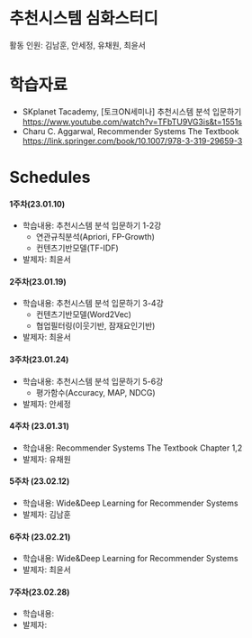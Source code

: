 # 추천시스템 심화스터디
활동 인원: 김남훈, 안세정, 유채원, 최윤서

# 학습자료
- SKplanet Tacademy,  [토크ON세미나] 추천시스템 분석 입문하기 
  https://www.youtube.com/watch?v=TFbTU9VG3is&t=1551s
 - Charu C. Aggarwal, Recommender Systems The Textbook
  https://link.springer.com/book/10.1007/978-3-319-29659-3

# Schedules
#### 1주차(23.01.10)
- 학습내용: 추천시스템 분석 입문하기 1-2강
  - 연관규칙분석(Apriori, FP-Growth)
  - 컨텐츠기반모델(TF-IDF)
- 발제자: 최윤서

#### 2주차(23.01.19)
- 학습내용: 추천시스템 분석 입문하기 3-4강
  - 컨텐츠기반모델(Word2Vec)
  - 협업필터링(이웃기반, 잠재요인기반)
- 발제자: 최윤서

#### 3주차(23.01.24)
- 학습내용: 추천시스템 분석 입문하기 5-6강
  - 평가함수(Accuracy, MAP, NDCG)
- 발제자: 안세정

#### 4주차 (23.01.31)
- 학습내용: Recommender Systems The Textbook Chapter 1,2
- 발제자: 유채원

#### 5주차 (23.02.12)
- 학습내용: Wide&Deep Learning for Recommender Systems 
- 발제자: 김남훈

#### 6주차 (23.02.21)
- 학습내용: Wide&Deep Learning for Recommender Systems
- 발제자: 최윤서

#### 7주차(23.02.28)
- 학습내용:
- 발제자: 
